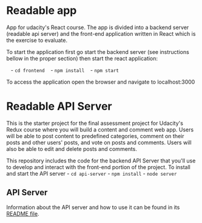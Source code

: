 # Readable app

App for udacity's React course. The app is divided into a backend server (readable api server) and the front-end application written in React which is the exercise to evaluate. 

To start the application first go start the backend server (see instructions bellow in the proper section) then start the react application:

    - `cd frontend`
    - `npm install`
    - `npm start`
    
To access the application open the browser and navigate to localhost:3000

# Readable API Server

This is the starter project for the final assessment project for Udacity's Redux course where you will build a content and comment web app. Users will be able to post content to predefined categories, comment on their posts and other users' posts, and vote on posts and comments. Users will also be able to edit and delete posts and comments.

This repository includes the code for the backend API Server that you'll use to develop and interact with the front-end portion of the project. To install and start the API server
    - `cd api-server`
    - `npm install`
    - `node server`

## API Server

Information about the API server and how to use it can be found in its [README file](api-server/README.md).
